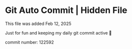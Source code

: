 # Git Auto Commit | Hidden File

This file was added Feb 12, 2025

Just for fun and keeping my daily git commit active 🤪

commit number: 122592
